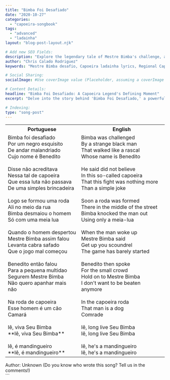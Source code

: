 ```yaml
---
title: "Bimba Foi Desafiado"
date: "2020-10-27"
categories:
  - "capoeira-songbook"
tags:
  - "advanced"
  - "ladainha"
layout: "blog-post-layout.njk"

# Add new SEO Fields:
description: "Explore the legendary tale of Mestre Bimba's challenge, a pivotal moment in Capoeira history. Authentic ladainha lyrics and context."
author: "Chris Calado Rodriguez"
keywords: "Mestre Bimba desafio, Capoeira ladainha lyrics, Regional Capoeira history, Bimba vs Desafiante, Capoeira song meaning, Advanced capoeira training, Capoeira music analysis, Bahia Capoeira origins"

# Social Sharing:
socialImage: #Use coverImage value (Placeholder, assuming a coverImage exists elsewhere)

# Content Details:
headline: "Bimba Foi Desafiado: A Capoeira Legend's Defining Moment"
excerpt: "Delve into the story behind 'Bimba Foi Desafiado,' a powerful ladainha narrating Mestre Bimba's legendary challenge and his impact on Capoeira Regional."

# Indexing:
type: "song-post"
---
```



<table class="capoeira-table">
    <tr class="header-row">
        <th>Portuguese</th>
        <th>English</th>
    </tr>
    <tr>
        <td>Bimba foi desafiado<br>
Por um negro esquisito<br>
De andar malandriado<br>
Cujo nome é Benedito<br><br>
Disse não acreditava<br>
Nessa tal de capoeira<br>
Que essa luta não passava<br>
De uma simples brincadeira<br><br>
Logo se formou uma roda<br>
Ali no meio da rua<br>
Bimba desmaiou o homem<br>
Só com uma meia lua<br><br>
Quando o homem despertou<br>
Mestre Bimba assim falou<br>
Levanta cabra safado<br>
Que o jogo mal começou<br><br>
Benedito então falou<br>
Para a pequena multidao<br>
Segurem Mestre Bimba<br>
Não quero apanhar mais não<br><br>
Na roda de capoeira<br>
Esse homem é um cão<br>
Camará<br><br>
Iê, viva Seu Bimba<br>
**Iê, viva Seu Bimba**<br><br>
Iê, é mandingueiro<br>
**Iê, é mandingueiro**</td>
        <td>Bimba was challenged<br>
By a strange black man<br>
That walked like a rascal<br>
Whose name is Benedito<br><br>
He said did not believe<br>
In this so-called capoeira<br>
That this fight was nothing more<br>
Than a simple joke<br><br>
Soon a roda was formed<br>
There in the middle of the street<br>
Bimba knocked the man out<br>
Using only a meia-lua<br><br>
When the man woke up<br>
Mestre Bimba said<br>
Get up you scoundrel<br>
The game has barely started<br><br>
Benedito then spoke<br>
For the small crowd<br>
Hold on to Mestre Bimba<br>
I don't want to be beaten anymore<br><br>
In the capoeira roda<br>
That man is a dog<br>
Comrade<br><br>
Iê, long live Seu Bimba<br>
Iê, long live Seu Bimba<br><br>
Iê, he's a mandingueiro<br>
Iê, he's a mandingueiro</td>
    </tr>
</table>
<figcaption>
Author: Unknown (Do you know who wrote this song? Tell us in the comments!)
</figcaption>
```